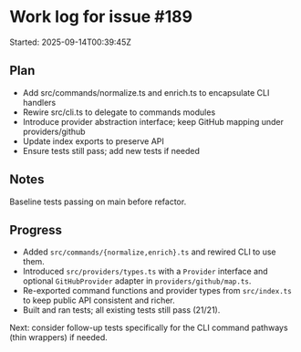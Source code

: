 # Work log for issue #189

Started: 2025-09-14T00:39:45Z

## Plan

- Add src/commands/normalize.ts and enrich.ts to encapsulate CLI handlers
- Rewire src/cli.ts to delegate to commands modules
- Introduce provider abstraction interface; keep GitHub mapping under providers/github
- Update index exports to preserve API
- Ensure tests still pass; add new tests if needed

## Notes

Baseline tests passing on main before refactor.

## Progress

- Added `src/commands/{normalize,enrich}.ts` and rewired CLI to use them.
- Introduced `src/providers/types.ts` with a `Provider` interface and optional `GitHubProvider` adapter in `providers/github/map.ts`.
- Re-exported command functions and provider types from `src/index.ts` to keep public API consistent and richer.
- Built and ran tests; all existing tests still pass (21/21).

Next: consider follow-up tests specifically for the CLI command pathways (thin wrappers) if needed.
